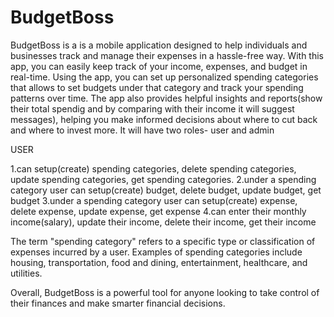 # BudgetBoss
BudgetBoss is a is a mobile application designed to help individuals and businesses track and manage their expenses in a hassle-free way. With this app, you can easily keep track of your income, expenses, and budget in real-time. Using the app, you can set up personalized spending categories that allows to set budgets under that category and track your spending patterns over time. The app also provides helpful insights and reports(show their total spendig and by comparing with their income it will suggest messages), helping you make informed decisions about where to cut back and where to invest more. It will have two roles- user and admin

USER

  1.can setup(create) spending categories, delete spending categories, update spending categories, get spending categories.
  2.under a spending category user can setup(create) budget, delete budget, update budget, get budget
  3.under a spending category user can setup(create) expense, delete expense, update expense, get expense
  4.can enter their monthly income(salary), update their income, delete their income, get their income
  
The term "spending category" refers to a specific type or classification of expenses incurred by a user. Examples of spending categories include housing, transportation, food and dining, entertainment, healthcare, and utilities.

Overall, BudgetBoss is a powerful tool for anyone looking to take control of their finances and make smarter financial decisions.
